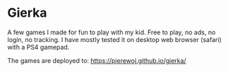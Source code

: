 # Gierka

A few games I made for fun to play with my kid. Free to play, no ads, no login, no tracking. I have mostly tested it on desktop web browser (safari) with a PS4 gamepad.

The games are deployed to: https://pierewoj.github.io/gierka/ 